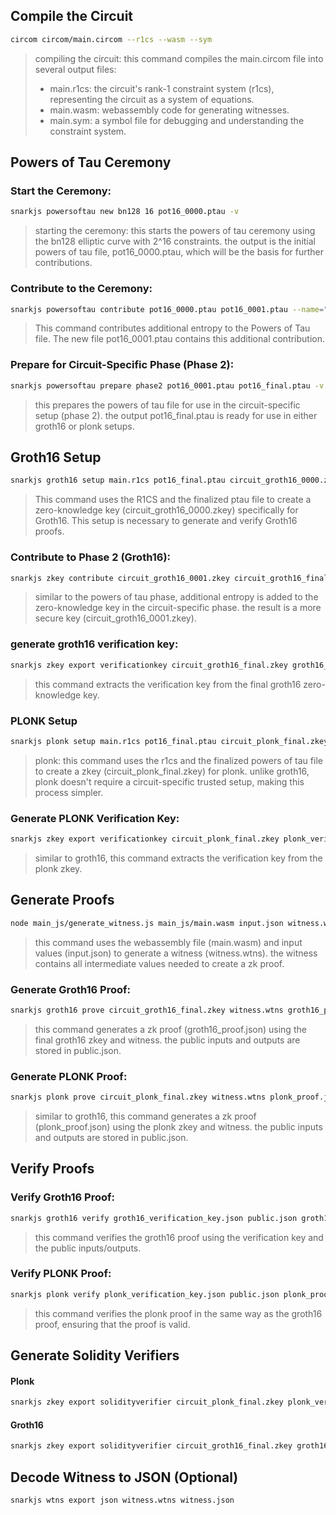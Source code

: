 ## Compile the Circuit
```bash
circom circom/main.circom --r1cs --wasm --sym
```
> compiling the circuit: this command compiles the main.circom file into several output files:
>    - main.r1cs: the circuit's rank-1 constraint system (r1cs), representing the circuit as a system of equations.
>    - main.wasm: webassembly code for generating witnesses.
>    - main.sym: a symbol file for debugging and understanding the constraint system.


## Powers of Tau Ceremony

### Start the Ceremony:
```bash
snarkjs powersoftau new bn128 16 pot16_0000.ptau -v
```
> starting the ceremony: this starts the powers of tau ceremony using the bn128 elliptic curve with 2^16 constraints. the output is the initial powers of tau file, pot16_0000.ptau, which will be the basis for further contributions.

### Contribute to the Ceremony:

```bash
snarkjs powersoftau contribute pot16_0000.ptau pot16_0001.ptau --name="magaiba so gentle" -v
```
> This command contributes additional entropy to the Powers of Tau file. The new file pot16_0001.ptau contains this additional contribution.

### Prepare for Circuit-Specific Phase (Phase 2):

```bash
snarkjs powersoftau prepare phase2 pot16_0001.ptau pot16_final.ptau -v
```

> this prepares the powers of tau file for use in the circuit-specific setup (phase 2). the output pot16_final.ptau is ready for use in either groth16 or plonk setups.

## Groth16 Setup
```bash
snarkjs groth16 setup main.r1cs pot16_final.ptau circuit_groth16_0000.zkey
```

> This command uses the R1CS and the finalized ptau file to create a zero-knowledge key (circuit_groth16_0000.zkey) specifically for Groth16. This setup is necessary to generate and verify Groth16 proofs.

### Contribute to Phase 2 (Groth16):

```bash
snarkjs zkey contribute circuit_groth16_0001.zkey circuit_groth16_final.zkey --name="ricardo" -v
```
> similar to the powers of tau phase, additional entropy is added to the zero-knowledge key in the circuit-specific phase. the result is a more secure key (circuit_groth16_0001.zkey).

### generate groth16 verification key:

```bash
snarkjs zkey export verificationkey circuit_groth16_final.zkey groth16_verification_key.json
```
> this command extracts the verification key from the final groth16 zero-knowledge key.

### PLONK Setup

```bash
snarkjs plonk setup main.r1cs pot16_final.ptau circuit_plonk_final.zkey
```
> plonk: this command uses the r1cs and the finalized powers of tau file to create a zkey (circuit_plonk_final.zkey) for plonk. unlike groth16, plonk doesn't require a circuit-specific trusted setup, making this process simpler.

### Generate PLONK Verification Key:

```bash
snarkjs zkey export verificationkey circuit_plonk_final.zkey plonk_verification_key.json
```

> similar to groth16, this command extracts the verification key from the plonk zkey.


## Generate Proofs

```bash
node main_js/generate_witness.js main_js/main.wasm input.json witness.wtns
```
> this command uses the webassembly file (main.wasm) and input values (input.json) to generate a witness (witness.wtns). the witness contains all intermediate values needed to create a zk proof.

### Generate Groth16 Proof:

```bash
snarkjs groth16 prove circuit_groth16_final.zkey witness.wtns groth16_proof.json public.json
```

> this command generates a zk proof (groth16_proof.json) using the final groth16 zkey and witness. the public inputs and outputs are stored in public.json.


### Generate PLONK Proof:
```bash
snarkjs plonk prove circuit_plonk_final.zkey witness.wtns plonk_proof.json public.json
```
> similar to groth16, this command generates a zk proof (plonk_proof.json) using the plonk zkey and witness. the public inputs and outputs are stored in public.json.


## Verify Proofs

### Verify Groth16 Proof:
```bash
snarkjs groth16 verify groth16_verification_key.json public.json groth16_proof.json
```

> this command verifies the groth16 proof using the verification key and the public inputs/outputs.


### Verify PLONK Proof:

```bash
snarkjs plonk verify plonk_verification_key.json public.json plonk_proof.json
```
> this command verifies the plonk proof in the same way as the groth16 proof, ensuring that the proof is valid.

## Generate Solidity Verifiers

#### Plonk
```bash
snarkjs zkey export solidityverifier circuit_plonk_final.zkey plonk_verifier.sol
```

#### Groth16
```bash
snarkjs zkey export solidityverifier circuit_groth16_final.zkey groth16_verifier.sol
```

## Decode Witness to JSON (Optional)
```bash
snarkjs wtns export json witness.wtns witness.json
```

